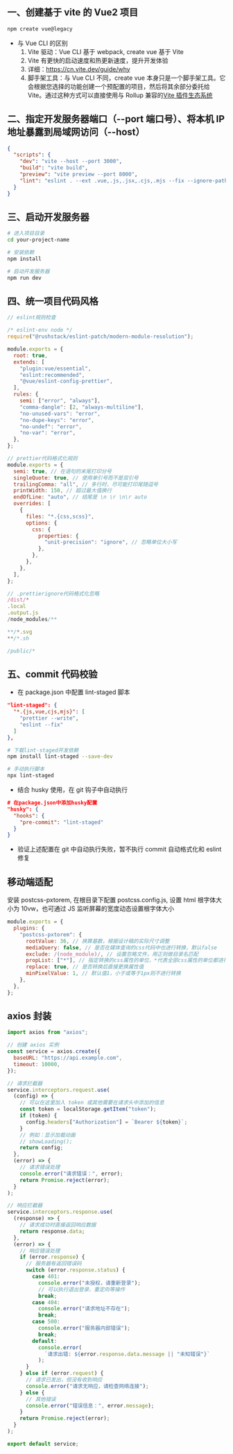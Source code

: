 ## 一、创建基于 vite 的 Vue2 项目

```bash
npm create vue@legacy
```

- 与 Vue CLI 的区别
  1. Vite 驱动：Vue CLI 基于 webpack, create vue 基于 Vite
  2. Vite 有更快的启动速度和热更新速度，提升开发体验
  3. 详细：https://cn.vite.dev/guide/why
  4. 脚手架工具：与 Vue CLI 不同，create vue 本身只是一个脚手架工具。它会根据您选择的功能创建一个预配置的项目，然后将其余部分委托给 Vite。通过这种方式可以直接使用与 Rollup 兼容的[Vite 插件生态系统](https://cn.vite.dev/plugins/)

## 二、指定开发服务器端口（--port 端口号）、将本机 IP 地址暴露到局域网访问（--host）

```json
{
  "scripts": {
    "dev": "vite --host --port 3000",
    "build": "vite build",
    "preview": "vite preview --port 8000",
    "lint": "eslint . --ext .vue,.js,.jsx,.cjs,.mjs --fix --ignore-path .gitignore"
  }
}
```

## 三、启动开发服务器

```bash
# 进入项目目录
cd your-project-name

# 安装依赖
npm install

# 启动开发服务器
npm run dev
```

## 四、统一项目代码风格

```js
// eslint规则检查

/* eslint-env node */
require("@rushstack/eslint-patch/modern-module-resolution");

module.exports = {
  root: true,
  extends: [
    "plugin:vue/essential",
    "eslint:recommended",
    "@vue/eslint-config-prettier",
  ],
  rules: {
    semi: ["error", "always"],
    "comma-dangle": [2, "always-multiline"],
    "no-unused-vars": "error",
    "no-dupe-keys": "error",
    "no-undef": "error",
    "no-var": "error",
  },
};

// prettier代码格式化规则
module.exports = {
  semi: true, // 在语句的末尾打印分号
  singleQuote: true, // 使用单引号而不是双引号
  trailingComma: "all", // 多行时，尽可能打印尾随逗号
  printWidth: 150, // 超过最大值换行
  endOfLine: "auto", // 结尾是 \n \r \n\r auto
  overrides: [
    {
      files: "*.{css,scss}",
      options: {
        css: {
          properties: {
            "unit-precision": "ignore", // 忽略单位大小写
          },
        },
      },
    },
  ],
};

// .prettierignore代码格式化忽略
/dist/*
.local
.output.js
/node_modules/**

**/*.svg
**/*.sh

/public/*

```

## 五、commit 代码校验

- 在 package.json 中配置 lint-staged 脚本

```json
"lint-staged": {
  "*.{js,vue,cjs,mjs}": [
    "prettier --write",
    "eslint --fix"
  ]
},

```

```bash
# 下载lint-staged开发依赖
npm install lint-staged --save-dev

# 手动执行脚本
npx lint-staged

```

- 结合 husky 使用，在 git 钩子中自动执行

```json
# 在package.json中添加husky配置
"husky": {
  "hooks": {
    "pre-commit": "lint-staged"
  }
}

```

- 验证上述配置在 git 中自动执行失败，暂不执行 commit 自动格式化和 eslint 修复

## 移动端适配

安装 postcss-pxtorem, 在根目录下配置 postcss.config.js, 设置 html 根字体大小为 10vw，也可通过 JS 监听屏幕的宽度动态设置根字体大小

```js
module.exports = {
  plugins: {
    "postcss-pxtorem": {
      rootValue: 36, // 换算基数，根据设计稿的实际尺寸调整
      mediaQuery: false, // 是否在媒体查询的css代码中也进行转换，默认false
      exclude: /(node_module)/, // 设置忽略文件，用正则做目录名匹配
      propList: ["*"], // 指定转换的css属性的单位，*代表全部css属性的单位都进行转换
      replace: true, // 是否转换后直接更换属性值
      minPixelValue: 1, // 默认值1，小于或等于1px则不进行转换
    },
  },
};
```

## axios 封装

```js
import axios from "axios";

// 创建 axios 实例
const service = axios.create({
  baseURL: "https://api.example.com",
  timeout: 10000,
});

// 请求拦截器
service.interceptors.request.use(
  (config) => {
    // 可以在这里加入 token 或其他需要在请求头中添加的信息
    const token = localStorage.getItem("token");
    if (token) {
      config.headers["Authorization"] = `Bearer ${token}`;
    }
    // 例如：显示加载动画
    // showLoading();
    return config;
  },
  (error) => {
    // 请求错误处理
    console.error("请求错误：", error);
    return Promise.reject(error);
  }
);

// 响应拦截器
service.interceptors.response.use(
  (response) => {
    // 请求成功时直接返回响应数据
    return response.data;
  },
  (error) => {
    // 响应错误处理
    if (error.response) {
      // 服务器有返回错误码
      switch (error.response.status) {
        case 401:
          console.error("未授权，请重新登录");
          // 可以执行退出登录、重定向等操作
          break;
        case 404:
          console.error("请求地址不存在");
          break;
        case 500:
          console.error("服务器内部错误");
          break;
        default:
          console.error(
            `请求出错: ${error.response.data.message || "未知错误"}`
          );
      }
    } else if (error.request) {
      // 请求已发出，但没有收到响应
      console.error("请求无响应，请检查网络连接");
    } else {
      // 其他错误
      console.error("错误信息：", error.message);
    }
    return Promise.reject(error);
  }
);

export default service;
```
